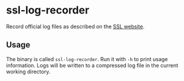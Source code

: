 # ssl-log-recorder

Record official log files as described on the [SSL website](https://ssl.robocup.org/game-logs/).

## Usage

The binary is called `ssl-log-recorder`.
Run it with `-h` to print usage information.
Logs will be written to a compressed log file in the current working directory.
